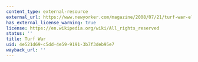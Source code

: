 ```yaml
---
content_type: external-resource
external_url: https://www.newyorker.com/magazine/2008/07/21/turf-war-elizabeth-kolbert
has_external_license_warning: true
license: https://en.wikipedia.org/wiki/All_rights_reserved
status: ''
title: Turf War
uid: 4e521d69-c5dd-4e59-9191-3b7f3deb95e7
wayback_url: ''
---
```

